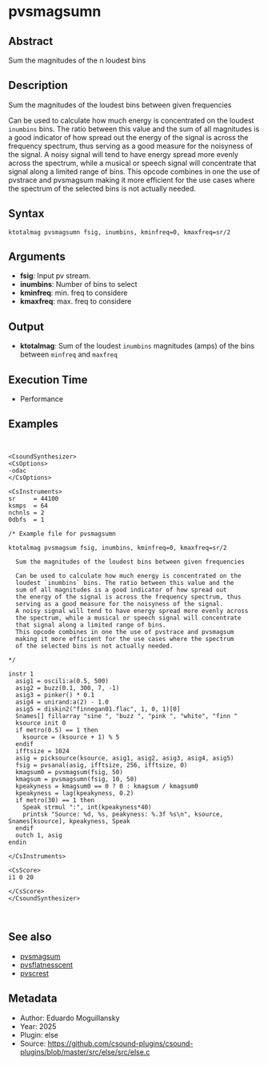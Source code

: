 # pvsmagsumn

## Abstract

Sum the magnitudes of the n loudest bins

## Description

Sum the magnitudes of the loudest bins between given frequencies

Can be used to calculate how much energy is concentrated on the
loudest `inumbins` bins. The ratio between this value and the
sum of all magnitudes is a good indicator of how spread out
the energy of the signal is across the frequency spectrum, thus
serving as a good measure for the noisyness of the signal.
A noisy signal will tend to have energy spread more evenly across
the spectrum, while a musical or speech signal will concentrate
that signal along a limited range of bins.
This opcode combines in one the use of pvstrace and pvsmagsum
making it more efficient for the use cases where the spectrum
of the selected bins is not actually needed.

## Syntax


```csound
ktotalmag pvsmagsumn fsig, inumbins, kminfreq=0, kmaxfreq=sr/2

```

## Arguments

* **fsig**: Input pv stream.
* **inumbins**: Number of bins to select
* **kminfreq**: min. freq to considere
* **kmaxfreq**: max. freq to considere

## Output

* **ktotalmag**: Sum of the loudest `inumbins` magnitudes (amps) of the bins between `minfreq` and `maxfreq`

## Execution Time

* Performance

## Examples


```csound


<CsoundSynthesizer>
<CsOptions>
-odac
</CsOptions>

<CsInstruments>
sr     = 44100
ksmps  = 64
nchnls = 2
0dbfs  = 1

/* Example file for pvsmagsumn

ktotalmag pvsmagsum fsig, inumbins, kminfreq=0, kmaxfreq=sr/2

  Sum the magnitudes of the loudest bins between given frequencies
  
  Can be used to calculate how much energy is concentrated on the
  loudest `inumbins` bins. The ratio between this value and the
  sum of all magnitudes is a good indicator of how spread out
  the energy of the signal is across the frequency spectrum, thus
  serving as a good measure for the noisyness of the signal. 
  A noisy signal will tend to have energy spread more evenly across
  the spectrum, while a musical or speech signal will concentrate
  that signal along a limited range of bins. 
  This opcode combines in one the use of pvstrace and pvsmagsum
  making it more efficient for the use cases where the spectrum
  of the selected bins is not actually needed.
  
*/

instr 1
  asig1 = oscili:a(0.5, 500)
  asig2 = buzz(0.1, 300, 7, -1)
  asig3 = pinker() * 0.1
  asig4 = unirand:a(2) - 1.0
  asig5 = diskin2("finnegan01.flac", 1, 0, 1)[0]
  Snames[] fillarray "sine ", "buzz ", "pink ", "white", "finn "
  ksource init 0
  if metro(0.5) == 1 then
    ksource = (ksource + 1) % 5
  endif
  ifftsize = 1024
  asig = picksource(ksource, asig1, asig2, asig3, asig4, asig5)
  fsig = pvsanal(asig, ifftsize, 256, ifftsize, 0)
  kmagsum0 = pvsmagsum(fsig, 50)
  kmagsum = pvsmagsumn(fsig, 10, 50)
  kpeakyness = kmagsum0 == 0 ? 0 : kmagsum / kmagsum0
  kpeakyness = lag(kpeakyness, 0.2)
  if metro(30) == 1 then
    Speak strmul ":", int(kpeakyness*40)
    printsk "Source: %d, %s, peakyness: %.3f %s\n", ksource, Snames[ksource], kpeakyness, Speak
  endif
  outch 1, asig
endin

</CsInstruments>

<CsScore>
i1 0 20

</CsScore>
</CsoundSynthesizer>



```


## See also

* [pvsmagsum](pvsmagsum.md)
* [pvsflatnesscent](pvsflatness.md)
* [pvscrest](pvscrest.md)

## Metadata

* Author: Eduardo Moguillansky
* Year: 2025
* Plugin: else
* Source: https://github.com/csound-plugins/csound-plugins/blob/master/src/else/src/else.c
